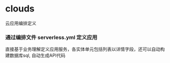 # clouds
云应用编排定义

### 通过编排文件 serverless.yml  定义应用 
直接基于业务理解定义应用服务，各实体单元包括列表以详情字段，还可以自动构建数据库sql, 自动生成API代码
